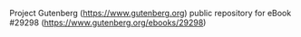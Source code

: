 Project Gutenberg (https://www.gutenberg.org) public repository for eBook #29298 (https://www.gutenberg.org/ebooks/29298)
